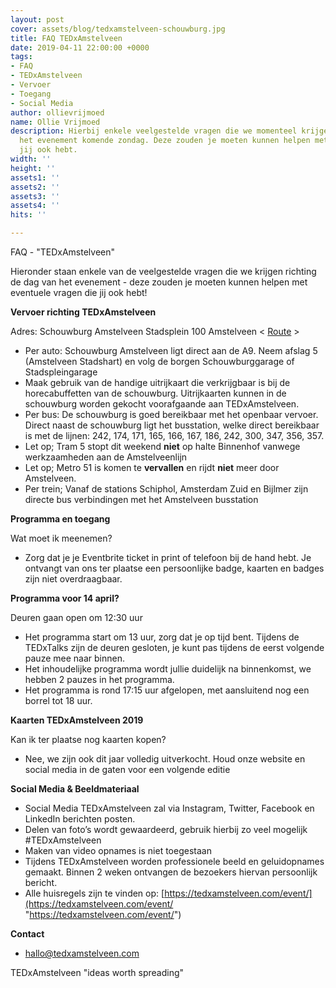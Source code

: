 ```yaml
---
layout: post
cover: assets/blog/tedxamstelveen-schouwburg.jpg
title: FAQ TEDxAmstelveen
date: 2019-04-11 22:00:00 +0000
tags:
- FAQ
- TEDxAmstelveen
- Vervoer
- Toegang
- Social Media
author: ollievrijmoed
name: Ollie Vrijmoed
description: Hierbij enkele veelgestelde vragen die we momenteel krijgen richting
  het evenement komende zondag. Deze zouden je moeten kunnen helpen met vragen die
  jij ook hebt.
width: ''
height: ''
assets1: ''
assets2: ''
assets3: ''
assets4: ''
hits: ''

---
```

FAQ - <span class="redx">"TEDxAmstelveen"</span>

Hieronder staan enkele van de veelgestelde vragen die we krijgen richting de dag van het evenement - deze zouden je moeten kunnen helpen met eventuele vragen die jij ook hebt!

**Vervoer richting TEDxAmstelveen**

Adres: Schouwburg Amstelveen Stadsplein 100 Amstelveen < [Route](https://goo.gl/maps/8SJVMW6yL5q "Route") > 

* Per auto: Schouwburg Amstelveen ligt direct aan de A9. Neem afslag 5 (Amstelveen Stadshart) en volg de borgen Schouwburggarage of Stadspleingarage
* Maak gebruik van de handige uitrijkaart die verkrijgbaar is bij de horecabuffetten van de schouwburg. Uitrijkaarten kunnen in de schouwburg worden gekocht voorafgaande aan TEDxAmstelveen.
* Per bus: De schouwburg is goed bereikbaar met het openbaar vervoer. Direct naast de schouwburg ligt het busstation, welke direct bereikbaar is met de lijnen: 242, 174, 171, 165, 166, 167, 186, 242, 300, 347, 356, 357.
* Let op; Tram 5 stopt dit weekend **niet** op halte Binnenhof vanwege werkzaamheden aan de Amstelveenlijn
* Let op; Metro 51 is komen te **vervallen** en rijdt **niet** meer door Amstelveen.
* Per trein; Vanaf de stations Schiphol, Amsterdam Zuid en Bijlmer zijn directe bus verbindingen met het Amstelveen busstation

**Programma en toegang**

Wat moet ik meenemen?

* Zorg dat je je Eventbrite ticket in print of telefoon bij de hand hebt. Je ontvangt van ons ter plaatse een persoonlijke badge, kaarten en badges zijn niet overdraagbaar.

**Programma voor 14 april?**

Deuren gaan open om 12:30 uur

* Het programma start om 13 uur, zorg dat je op tijd bent. Tijdens de TEDxTalks zijn de deuren gesloten, je kunt pas tijdens de eerst volgende pauze mee naar binnen.
* Het inhoudelijke programma wordt jullie duidelijk na binnenkomst, we hebben 2 pauzes in het programma.
* Het programma is rond 17:15 uur afgelopen, met aansluitend nog een borrel tot 18 uur.

**Kaarten TEDxAmstelveen 2019**

Kan ik ter plaatse nog kaarten kopen?

* Nee, we zijn ook dit jaar volledig uitverkocht. Houd onze website en social media in de gaten voor een volgende editie

**Social Media & Beeldmateriaal**

* Social Media TEDxAmstelveen zal via Instagram, Twitter, Facebook en LinkedIn berichten posten.
* Delen van foto’s wordt gewaardeerd, gebruik hierbij zo veel mogelijk #TEDxAmstelveen
* Maken van video opnames is niet toegestaan
* Tijdens TEDxAmstelveen worden professionele beeld en geluidopnames gemaakt. Binnen 2 weken ontvangen de bezoekers hiervan persoonlijk bericht.
* Alle huisregels zijn te vinden op: [https://tedxamstelveen.com/event/](https://tedxamstelveen.com/event/ "https://tedxamstelveen.com/event/")

**Contact**

* hallo@tedxamstelveen.com

TEDxAmstelveen <span class="redx">"ideas worth spreading"</span>